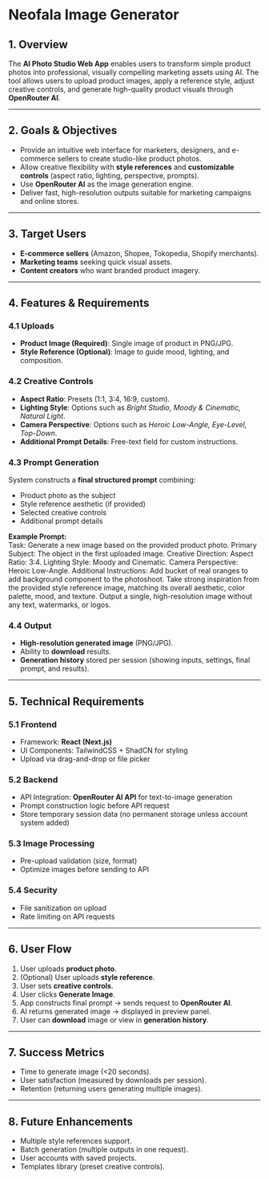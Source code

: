 # Neofala Image Generator

## 1. Overview
The **AI Photo Studio Web App** enables users to transform simple product photos into professional, visually compelling marketing assets using AI. The tool allows users to upload product images, apply a reference style, adjust creative controls, and generate high-quality product visuals through **OpenRouter AI**.

---

## 2. Goals & Objectives
- Provide an intuitive web interface for marketers, designers, and e-commerce sellers to create studio-like product photos.  
- Allow creative flexibility with **style references** and **customizable controls** (aspect ratio, lighting, perspective, prompts).  
- Use **OpenRouter AI** as the image generation engine.  
- Deliver fast, high-resolution outputs suitable for marketing campaigns and online stores.

---

## 3. Target Users
- **E-commerce sellers** (Amazon, Shopee, Tokopedia, Shopify merchants).  
- **Marketing teams** seeking quick visual assets.  
- **Content creators** who want branded product imagery.  

---

## 4. Features & Requirements

### 4.1 Uploads
- **Product Image (Required)**: Single image of product in PNG/JPG.  
- **Style Reference (Optional)**: Image to guide mood, lighting, and composition.  

### 4.2 Creative Controls
- **Aspect Ratio**: Presets (1:1, 3:4, 16:9, custom).  
- **Lighting Style**: Options such as *Bright Studio, Moody & Cinematic, Natural Light*.  
- **Camera Perspective**: Options such as *Heroic Low-Angle, Eye-Level, Top-Down*.  
- **Additional Prompt Details**: Free-text field for custom instructions.  

### 4.3 Prompt Generation
System constructs a **final structured prompt** combining:  
- Product photo as the subject  
- Style reference aesthetic (if provided)  
- Selected creative controls  
- Additional prompt details  

**Example Prompt:**  
Task: Generate a new image based on the provided product photo.
Primary Subject: The object in the first uploaded image.
Creative Direction: Aspect Ratio: 3:4.
Lighting Style: Moody and Cinematic.
Camera Perspective: Heroic Low-Angle.
Additional Instructions: Add bucket of real oranges to add background component to the photoshoot.
Take strong inspiration from the provided style reference image, matching its overall aesthetic, color palette, mood, and texture.
Output a single, high-resolution image without any text, watermarks, or logos.

### 4.4 Output
- **High-resolution generated image** (PNG/JPG).  
- Ability to **download** results.  
- **Generation history** stored per session (showing inputs, settings, final prompt, and results).  

---

## 5. Technical Requirements

### 5.1 Frontend
- Framework: **React (Next.js)**  
- UI Components: TailwindCSS + ShadCN for styling  
- Upload via drag-and-drop or file picker  

### 5.2 Backend
- API Integration: **OpenRouter AI API** for text-to-image generation  
- Prompt construction logic before API request  
- Store temporary session data (no permanent storage unless account system added)  

### 5.3 Image Processing
- Pre-upload validation (size, format)  
- Optimize images before sending to API  

### 5.4 Security
- File sanitization on upload  
- Rate limiting on API requests  

---

## 6. User Flow
1. User uploads **product photo**.  
2. (Optional) User uploads **style reference**.  
3. User sets **creative controls**.  
4. User clicks **Generate Image**.  
5. App constructs final prompt → sends request to **OpenRouter AI**.  
6. AI returns generated image → displayed in preview panel.  
7. User can **download** image or view in **generation history**.  

---

## 7. Success Metrics
- Time to generate image (<20 seconds).  
- User satisfaction (measured by downloads per session).  
- Retention (returning users generating multiple images).  

---

## 8. Future Enhancements
- Multiple style references support.  
- Batch generation (multiple outputs in one request).  
- User accounts with saved projects.  
- Templates library (preset creative controls).  
